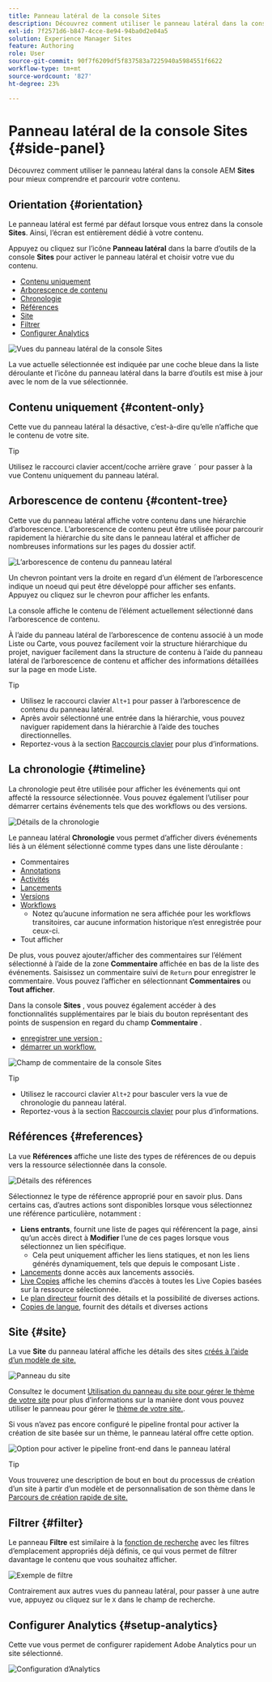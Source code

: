 ```yaml
---
title: Panneau latéral de la console Sites
description: Découvrez comment utiliser le panneau latéral dans la console Sites AEM pour mieux comprendre et parcourir votre contenu.
exl-id: 7f2571d6-b847-4cce-8e94-94ba0d2e04a5
solution: Experience Manager Sites
feature: Authoring
role: User
source-git-commit: 90f7f6209df5f837583a7225940a5984551f6622
workflow-type: tm+mt
source-wordcount: '827'
ht-degree: 23%

---
```


# Panneau latéral de la console Sites {#side-panel}

Découvrez comment utiliser le panneau latéral dans la console AEM **Sites** pour mieux comprendre et parcourir votre contenu.

## Orientation {#orientation}

Le panneau latéral est fermé par défaut lorsque vous entrez dans la console **Sites**. Ainsi, l’écran est entièrement dédié à votre contenu.

Appuyez ou cliquez sur l’icône **Panneau latéral** dans la barre d’outils de la console **Sites** pour activer le panneau latéral et choisir votre vue du contenu.

* [Contenu uniquement](#content-only)
* [Arborescence de contenu](#content-tree)
* [Chronologie](#timeline)
* [Références](#references)
* [Site](#site)
* [Filtrer](#filter)
* [Configurer Analytics](#setup-analytics)

![Vues du panneau latéral de la console Sites](assets/sites-console-side-panel-views.png)

La vue actuelle sélectionnée est indiquée par une coche bleue dans la liste déroulante et l’icône du panneau latéral dans la barre d’outils est mise à jour avec le nom de la vue sélectionnée.

## Contenu uniquement {#content-only}

Cette vue du panneau latéral la désactive, c’est-à-dire qu’elle n’affiche que le contenu de votre site.

>[!TIP]
>
>Utilisez le raccourci clavier accent/coche arrière grave `´` pour passer à la vue Contenu uniquement du panneau latéral.

## Arborescence de contenu {#content-tree}

Cette vue du panneau latéral affiche votre contenu dans une hiérarchie d’arborescence. L’arborescence de contenu peut être utilisée pour parcourir rapidement la hiérarchie du site dans le panneau latéral et afficher de nombreuses informations sur les pages du dossier actif.

![L’arborescence de contenu du panneau latéral](assets/console-side-panel-content-tree.png)

Un chevron pointant vers la droite en regard d’un élément de l’arborescence indique un noeud qui peut être développé pour afficher ses enfants. Appuyez ou cliquez sur le chevron pour afficher les enfants.

La console affiche le contenu de l’élément actuellement sélectionné dans l’arborescence de contenu.

À l’aide du panneau latéral de l’arborescence de contenu associé à un mode Liste ou Carte, vous pouvez facilement voir la structure hiérarchique du projet, naviguer facilement dans la structure de contenu à l’aide du panneau latéral de l’arborescence de contenu et afficher des informations détaillées sur la page en mode Liste.

>[!TIP]
>
>* Utilisez le raccourci clavier `Alt+1` pour passer à l’arborescence de contenu du panneau latéral.
>* Après avoir sélectionné une entrée dans la hiérarchie, vous pouvez naviguer rapidement dans la hiérarchie à l’aide des touches directionnelles.
>* Reportez-vous à la section [Raccourcis clavier](/help/sites-cloud/authoring/sites-console/keyboard-shortcuts.md) pour plus d’informations.

## La chronologie {#timeline}

La chronologie peut être utilisée pour afficher les événements qui ont affecté la ressource sélectionnée. Vous pouvez également l’utiliser pour démarrer certains événements tels que des workflows ou des versions.

![Détails de la chronologie](/help/sites-cloud/authoring/assets/timeline-detail.png)

Le panneau latéral **Chronologie** vous permet d’afficher divers événements liés à un élément sélectionné comme types dans une liste déroulante :

* Commentaires
* [Annotations](/help/sites-cloud/authoring/page-editor/annotations.md)
* [Activités](/help/sites-cloud/authoring/personalization/activities.md)
* [Lancements](/help/sites-cloud/authoring/launches/overview.md)
* [Versions](/help/sites-cloud/authoring/sites-console/page-versions.md)
* [Workflows](/help/sites-cloud/authoring/workflows/overview.md)
   * Notez qu’aucune information ne sera affichée pour les workflows transitoires, car aucune information historique n’est enregistrée pour ceux-ci.<!--With the exception of [transient workflows](/help/sites-developing/workflows.md#transient-workflows) as no history information is saved for these-->
* Tout afficher

De plus, vous pouvez ajouter/afficher des commentaires sur l’élément sélectionné à l’aide de la zone **Commentaire** affichée en bas de la liste des événements. Saisissez un commentaire suivi de `Return` pour enregistrer le commentaire. Vous pouvez l’afficher en sélectionnant **Commentaires** ou **Tout afficher**.

Dans la console **Sites** , vous pouvez également accéder à des fonctionnalités supplémentaires par le biais du bouton représentant des points de suspension en regard du champ **Commentaire** .

* [enregistrer une version ;](/help/sites-cloud/authoring/sites-console/page-versions.md)
* [démarrer un workflow.](/help/sites-cloud/authoring/workflows/applying.md)

![Champ de commentaire de la console Sites](assets/sites-console-comment-ellipsis.png)

>[!TIP]
>
>* Utilisez le raccourci clavier `Alt+2` pour basculer vers la vue de chronologie du panneau latéral.
>* Reportez-vous à la section [Raccourcis clavier](/help/sites-cloud/authoring/sites-console/keyboard-shortcuts.md) pour plus d’informations.

## Références {#references}

La vue **Références** affiche une liste des types de références de ou depuis vers la ressource sélectionnée dans la console.

![Détails des références](assets/console-side-panel-references-detail.png)

Sélectionnez le type de référence approprié pour en savoir plus. Dans certains cas, d’autres actions sont disponibles lorsque vous sélectionnez une référence particulière, notamment :

* **Liens entrants**, fournit une liste de pages qui référencent la page, ainsi qu’un accès direct à **Modifier** l’une de ces pages lorsque vous sélectionnez un lien spécifique.
   * Cela peut uniquement afficher les liens statiques, et non les liens générés dynamiquement, tels que depuis le composant Liste .
* [Lancements](/help/sites-cloud/authoring/launches/overview.md) donne accès aux lancements associés.
* [Live Copies](/help/sites-cloud/administering/msm/overview.md) affiche les chemins d’accès à toutes les Live Copies basées sur la ressource sélectionnée.
* Le [plan directeur](/help/sites-cloud/administering/msm/best-practices.md) fournit des détails et la possibilité de diverses actions.
* [Copies de langue](/help/sites-cloud/administering/translation/managing-projects.md#creating-translation-projects-using-the-references-panel), fournit des détails et diverses actions

## Site {#site}

La vue **Site** du panneau latéral affiche les détails des sites [ créés à l’aide d’un modèle de site.](/help/sites-cloud/administering/site-creation/create-site.md)

![Panneau du site](assets/console-side-panel-site-paenl.png)

Consultez le document [Utilisation du panneau du site pour gérer le thème de votre site](/help/sites-cloud/administering/site-creation/site-rail.md) pour plus d’informations sur la manière dont vous pouvez utiliser le panneau pour gérer le [thème de votre site.](/help/sites-cloud/administering/site-creation/site-themes.md).

Si vous n’avez pas encore configuré le pipeline frontal pour activer la création de site basée sur un thème, le panneau latéral offre cette option.

![Option pour activer le pipeline front-end dans le panneau latéral](assets/sites-console-side-panel-site.png)

>[!TIP]
>
>Vous trouverez une description de bout en bout du processus de création d’un site à partir d’un modèle et de personnalisation de son thème dans le [Parcours de création rapide de site.](/help/journey-sites/quick-site/overview.md)

## Filtrer {#filter}

Le panneau **Filtre** est similaire à la [ fonction de recherche](/help/sites-cloud/authoring/search.md) avec les filtres d’emplacement appropriés déjà définis, ce qui vous permet de filtrer davantage le contenu que vous souhaitez afficher.

![Exemple de filtre](assets/console-side-panel-filter.png)

Contrairement aux autres vues du panneau latéral, pour passer à une autre vue, appuyez ou cliquez sur le `X` dans le champ de recherche.

## Configurer Analytics {#setup-analytics}

Cette vue vous permet de configurer rapidement Adobe Analytics pour un site sélectionné.

![Configuration d’Analytics](assets/sites-console-side-panel-setup-analytics.png)
